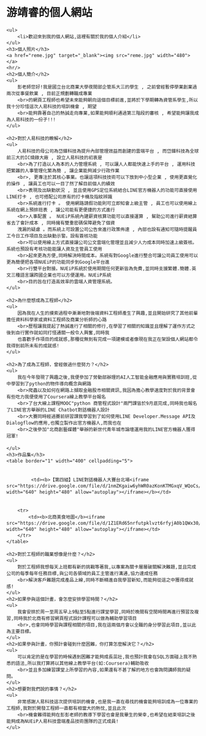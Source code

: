 <html>
<head>
    <meta charset="utf-8"></meta>
    <title>游靖睿的首頁</title>
	
</head>
<body>
	<h1>游靖睿的個人網站</h1>

    <ul>
		<li>歡迎來到我的個人網站,這裡有關於我的個人介紹</li>
	</ul>
    <h3>個人照片</h3>
	<a href="reme.jpg" target="_blank"><img src="reme.jpg" width="480"></a>
	<hr/>
	<h2>個人簡介</h2>
	<ul>
	    彭老師您好!我是國立台北商業大學夜間部企管系大三的學生 , 之前曾經暫停學業創業過兩次從事餐飲業 , 目前正規劃轉職成專業
		<br>的網頁工程師也希望未來能夠朝向這個目標前進,並將於下學期轉為資管系學生,所以我十分珍惜這次人易科技的培訓機會 , 期望
		<br>能夠靠著自己的熱誠走向專業,如果能夠順利通過第三階段的審核 , 希望能夠讓我成為人易科技的一份子!!!
    </ul>
	
	<h2>對於人易科技的瞭解</h2>
	<ul>
		人易科技的母公司為岱鐠科技為提升內部管理效益而創建的雲端平台 , 而岱鐠科技為全球前三大的IC燒錄大廠 , 設立人易科技的初衷是
		<br>為了打造以人為本的人力管理系統 , 可以讓人人都能快速上手的平台 , 運用科技把繁雜的人事管理化繁為簡 , 讓企業能夠減少行政作業 
		<br>, 更專注於其核心事業。也讓這項科技技術可以下放到中小型企業 , 使用更直覺化的操作 , 讓員工也可以一目了然了解目前個人的績效
		<br>表現及出缺勤狀況 , 並且使用GPS定位系統結合LINE官方機器人的功能可直接使用LINE打卡 , 也可搭配公司原有的打卡機及指紋辨識
		<br>系統進行打卡 。 使用網路請假功能則可立即知會上級主管 , 員工也可以使用線上系統在網上預排班表 , 讓公司能有更便捷的方式進行
		<br>人事配置 。 NUEiP系統內建薪資核算功能可以直接運算 , 幫助公司進行薪資結算省去了會計成本 , 同時擁有雙重密碼保障避免了個資
		洩漏的疑慮 。而系統上可設置公司公告來進行政策佈達 , 內部也設有通知可隨時提醒員工今日工作項目及出缺勤示警。設有簽核功能
		<br>可以使用線上方式直接讓公司公文雲端化管理並且減少人力成本同時加速上級簽核。系統也預設有考核功能能讓人資及主管員工使用
		<br>起來更為方便,同時解決時間成本。系統有對Google進行整合可讓公司員工使用可以更為簡便把各項NUEiP的功能同步到Google平台進
		<br>行雙平台對接。NUEiP系統於使用期間任何更新皆為免費,並同時支援繁體.簡體.英文三種語言讓跨國企業也可以方便運用。NUEiP系統
		<br>目的旨在打造高效率的雲端人資管理系統。
	</ul>

    <h2>為什麼想成為工程師</h2>
	<ul>
		因為我在人生的摸索過程中漸漸地對後端資料工程師產生了興趣,並且開始研究了其他前輩擔任資料科學家或資料工程師及商業分析師的心路
		<br>歷程讓我提起了熱誠進行了相關的修行,在學習了相關的知識並且理解了運作方式之後到自行實作就如同打怪通關一般令人興奮,同時我
		也喜歡手作項目的成就感,那種從無到有完成一項建模或者像現在我正在架設個人網站都令我得到前所未有的成就感!
	</ul>

	<h2>為了成為工程師，曾經做過什麼努力？</h2>
	<ul>
		我在今年發現了興趣之後,我便參加了勞動部辦理的AI人工智能金融應用與實務培訓班,從中學習到了python的物件導向概念與網路
		<br>爬蟲以及如何在網路上擷取金融股市相關資訊,我因為擔心教學速度對於我的背景會有些吃力我便使用了Coursera線上教學平台報名
		<br>了台大線上課程MOOC"python 商管程式設計"兩門課皆於9月底完成,同時我也報名了LINE官方舉辦的LINE Chatbot對話機器人設計
		<br>大賽同時經過賽前研習課我學習到了如何使用LINE Developer.Message API及Dialogflow的應用,也獨立製作出官方機器人,而我也在
		<br>之後參加"北商創藝媒體"舉辦的新世代青年城市論壇運用我的LINE官方機器人獲得冠軍!

	</ul>
	<h3>作品集</h3>
	<table border="1" width="400" cellpadding="5">

		
		     <td><b>【第四組】LINE對話機器人大賽台北場<iframe src="https://drive.google.com/file/d/1nmZKgaiw6yhWR0azKonKTMGxqV_WQoCs/preview" width="640" height="480" allow="autoplay"></iframe></b></td>
			 
		
		<tr> 
			<td><b>北商美食地圖</b><iframe src="https://drive.google.com/file/d/1Z1ERd65nrfutpklvzt6rfyjA0b1QWx30/preview" width="640" height="480" allow="autoplay"></iframe></td>
		</tr>
	</table>

	<h2>對於工程師的職業想像是什麼？</h2>
	<ul>
		對於工程師我想每天上班都有新的挑戰等著我,以專案為關卡層層破關解決難題,並且完成公司的每季每年任務目標,與公司各領域的員工主管進行溝通,協力達成任務
		<br>解決客戶難題完成產品上線,同時不斷精進自我學習新知,而能夠從這之中獲得成就感!
	</ul>
	<h2>如果參與這個計畫，會怎麼安排學習時間？</h2>
	<ul>
		我會安排於周一至周五早上9點至5點進行課堂學習,同時於晚間有空閒時間再進行預習及複習,同時我於北商有修習網頁程式設計課程可以做為輔助學習項目
		<br>,也會同時學習與課程相關的項目,我在這兩個月會以全職的身分學習此項目,並以此為主要目標。
	</ul>
	<h2>如果參與計畫，你預計會碰到什麼困難，你打算怎麼解決它？</h2>
	<ul>
		可以肯定的是在學習的時候遇到困難才能夠成長茁壯,我也預計我會在SQL方面碰上我不熟悉的語法,所以我打算將以其他線上教學平台(如:Coursera)輔助吸收
		<br>並且多加練習課堂上所學習的內容,如果還有不甚了解的地方也會詢問講師我的疑問。
	</ul>
	<h2>想要對我們說的事情？</h2>
	<ul>
		非常感謝人易科技這次提供培訓的機會,也是我一直在尋找的機會能夠培訓成為一位專業的工程師,我對於開發工程師一直都有相當大的熱忱,並且此次
		<br>機會難得能夠在彭彭老師的教導下學習也會是我畢生的榮幸,也希望在結束培訓之後能夠成為NUEiP人易科技雲端產品技術團隊的正式成員!
	</ul>
</body>
</html>
